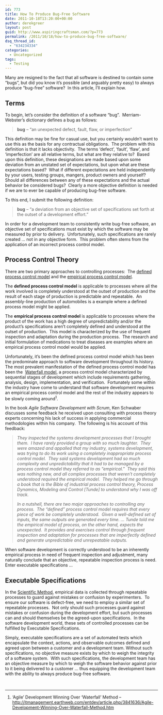```yaml
---
id: 773
title: How To Produce Bug-Free Software
date: 2011-10-18T13:20:00+00:00
author: derekgreer
layout: post
guid: http://www.aspiringcraftsman.com/?p=773
permalink: /2011/10/18/how-to-produce-bug-free-software/
dsq_thread_id:
  - "634234334"
categories:
  - Uncategorized
tags:
  - Testing
---
```

Many <noindex></noindex> are resigned to the fact that all software is destined to contain some “bugs”, but did you know it’s possible (and arguably pretty easy) to always produce “bug-free” software?&#160; In this article, I’ll explain how.

## Terms

To begin, let’s consider the definition of a software “bug”.&#160; Merriam-Webster’s dictionary defines a bug as follows:

> **bug** &#8211; “an unexpected defect, fault, flaw, or imperfection”

This definition may be fine for casual use, but you certainly wouldn&#8217;t want to use this as the basis for any contractual obligations.&#160; The problem with this definition is that it lacks objectivity.&#160; The terms ‘defect’, ‘fault’, ‘flaw’, and ‘imperfection’ are all relative terms, but what are they relative to?&#160; Based upon this definition, these designations are made based upon some deviation from an unstated set of expectations, but upon what are these expectations based?&#160; What if different expectations are held independently by your users, testing groups, mangers, product owners and yourself?&#160; Should all differences between any of these expectations and the actual behavior be considered bugs?&#160; Clearly a more objective definition is needed if we are to ever be capable of producing bug-free software.

To this end, I submit the following definition:

> **bug** &#8211; “a deviation from an objective set of specifications set forth at the outset of a development effort.”

In order for a development team to consistently write bug-free software, an objective set of specifications must exist by which the software may be measured by prior to delivery.&#160; Unfortunately, such specifications are rarely created … not in any objective form.&#160; This problem often stems from the application of an incorrect process control model.

## Process Control Theory

There are two primary approaches to controlling processes:&#160; The [defined process control model](http://en.wikipedia.org/wiki/Defined_process) and the [empirical process control model](http://en.wikipedia.org/wiki/Empirical_process_(process_control_model)).

The **defined process control model** is applicable to processes where all the work involved is completely understood at the outset of production and the result of each stage of production is predictable and repeatable.&#160; An assembly-line production of automobiles is a example where a defined process model might be applied.

The **empirical process control model** is applicable to processes where the product of the work has a high degree of unpredictability and/or the product’s specifications aren’t completely defined and understood at the outset of production.&#160; This model is characterized by the use of frequent inspection and adaptation during the production process.&#160; The research and initial formulation of medications to treat diseases are examples where an empirical process control model would be applied.

Unfortunately, it’s been the defined process control model which has been the predominate approach to software development throughout its history.&#160; The most prevalent manifestation of the defined process control model has been the&#160; [Waterfall model](http://en.wikipedia.org/wiki/Waterfall_model), a process control model characterized by sequential stages of development which include requirements gathering, analysis, design, implementation, and verification.&#160; Fortunately some within the industry have come to understand that software development requires an empirical process control model and the rest of the industry appears to be slowly coming around<sup>1</sup>.

In the book _Agile Software Development with Scrum_, Ken Schwaber discusses some feedback he received upon consulting with process theory experts concerning his lack of success in applying commercial methodologies within his company.&#160; The following is his account of this feedback:

> _They inspected the systems development processes that I brought them.&#160; I have rarely provided a group with so much laughter.&#160; They were amazed and appalled that my industry, systems development, was trying to do its work using a completely inappropriate process control model.&#160; They said systems development had so much complexity and unpredictability that it had to be managed by a process control model they referred to as “empirical.”&#160; They said this was nothing new, and all complex processes that weren’t completely understood required the empirical model.&#160; They helped me go through a book that is the Bible of industrial process control theory, Process Dynamics, Modeling and Control [Tunde] to understand why I was off track._ 
> 
> _In a nutshell, there are two major approaches to controlling any process.&#160; The “defined” process control model requires that every piece of work be completely understood.&#160; Given a well-defined set of inputs, the same outputs are generated every time. … Tunde told me the empirical model of process, on the other hand, expects the unexpected.&#160; It provides and exercises control through frequent inspection and adaptation for processes that are imperfectly defined and generate unpredictable and unrepeatable outputs._

When software development is correctly understood to be an inherently empirical process in need of frequent inspection and adjustment, many naturally conclude that an objective, repeatable inspection process is need.&#160; Enter executable specifications &#8230;

## Executable Specifications

In the [Scientific Method](http://en.wikipedia.org/wiki/Scientific_method), empirical data is collected through repeatable processes to guard against mistakes or confusion by experimenters.&#160; To ensure our software is defect-free, we need to employ a similar set of repeatable processes.&#160; Not only should such processes guard against mistakes or confusion during the development effort, but such processes can and should themselves be the agreed-upon specifications.&#160; In the software development world, these sets of controlled processes can be fulfilled by Executable Specifications.&#160; 

Simply, executable specifications are a set of automated tests which encapsulate the context, actions, and observable outcomes defined and agreed upon between a customer and a development team. Without such specifications, no objective measure exists by which to weigh the integrity of a software system.&#160; With such specifications, the development team has an objective measure by which to weigh the software behavior against prior to it being delivered to a customer … thus equipping the development team with the ability to always produce bug-free software.

&#160;

* * *

1. &#8216;Agile&#8217; Development Winning Over &#8216;Waterfall&#8217; Method &#8211; <http://itmanagement.earthweb.com/entdev/article.php/3841636/Agile-Development-Winning-Over-Waterfall-Method.htm>